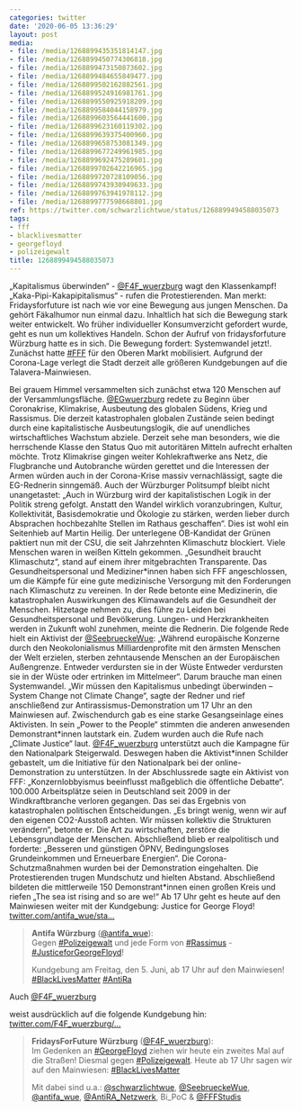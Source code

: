 ```yaml
---
categories: twitter
date: '2020-06-05 13:36:29'
layout: post
media:
- file: /media/1268899435351814147.jpg
- file: /media/1268899450774306818.jpg
- file: /media/1268899473150873602.jpg
- file: /media/1268899484655849477.jpg
- file: /media/1268899502162882561.jpg
- file: /media/1268899524916981761.jpg
- file: /media/1268899550925918209.jpg
- file: /media/1268899584044158979.jpg
- file: /media/1268899603564441600.jpg
- file: /media/1268899623160119302.jpg
- file: /media/1268899639375400960.jpg
- file: /media/1268899658753081349.jpg
- file: /media/1268899677249961985.jpg
- file: /media/1268899692475289601.jpg
- file: /media/1268899702642216965.jpg
- file: /media/1268899720728109056.jpg
- file: /media/1268899743930949633.jpg
- file: /media/1268899763941978112.jpg
- file: /media/1268899777598668801.jpg
ref: https://twitter.com/schwarzlichtwue/status/1268899494588035073
tags:
- fff
- blacklivesmatter
- georgefloyd
- polizeigewalt
title: 1268899494588035073
---
```

„Kapitalismus überwinden“ - [@F4F_wuerzburg](https://twitter.com/F4F_wuerzburg) wagt den Klassenkampf! 
„Kaka-Pipi-Kakapipitalismus“ - rufen die Protestierenden. Man merkt: Fridaysforfuture ist nach wie vor eine Bewegung aus jungen Menschen. Da gehört Fäkalhumor nun einmal dazu. Inhaltlich hat sich die Bewegung stark weiter entwickelt. 
Wo früher individueller Konsumverzicht gefordert wurde, geht es nun um kollektives Handeln. Schon der Aufruf von fridaysforfuture Würzburg hatte es in sich. Die Bewegung fordert: Systemwandel jetzt!. Zunächst hatte [#FFF](/t/fff) für den Oberen Markt mobilisiert. 
Aufgrund der Corona-Lage verlegt die Stadt derzeit alle größeren Kundgebungen auf die Talavera-Mainwiesen. 



Bei grauem Himmel versammelten sich zunächst etwa 120 Menschen auf der Versammlungsfläche. 
[@EGwuerzburg](https://twitter.com/EGwuerzburg) redete zu Beginn über Coronakrise, Klimakrise, Ausbeutung des globalen Südens, Krieg und Rassismus. Die derzeit katastrophalen globalen Zustände seien bedingt durch eine kapitalistische Ausbeutungslogik, die auf unendliches wirtschaftliches Wachstum abziele. 
Derzeit sehe man besonders, wie die herrschende Klasse den Status Quo mit autoritären Mitteln aufrecht erhalten möchte.
Trotz Klimakrise gingen weiter Kohlekraftwerke ans Netz, die Flugbranche und Autobranche würden gerettet und die Interessen der Armen würden auch in der Corona-Krise massiv vernachlässigt, sagte die EG-Rednerin sinngemäß.
Auch der Würzburger Politsumpf bleibt nicht unangetastet: „Auch in Würzburg wird der kapitalistischen Logik in der Politik streng gefolgt. Anstatt den Wandel wirklich voranzubringen, Kultur, Kollektivität, Basisdemokratie und Ökologie zu stärken, werden lieber durch Absprachen hochbezahlte Stellen im Rathaus geschaffen“. Dies ist wohl ein Seitenhieb auf Martin Heilig. Der unterlegene OB-Kandidat der Grünen paktiert nun mit der CSU, die seit Jahrzehnten Klimaschutz blockiert.
Viele Menschen waren in weißen Kitteln gekommen. „Gesundheit braucht Klimaschutz“, stand auf einem ihrer mitgebrachten Transparente. Das Gesundheitspersonal und Mediziner\*innen haben sich FFF angeschlossen, um die Kämpfe für eine gute medizinische Versorgung mit den Forderungen nach Klimaschutz zu vereinen. In der Rede betonte eine Medizinerin, die katastrophalen Auswirkungen des Klimawandels auf die Gesundheit der Menschen. Hitzetage nehmen zu, dies führe zu Leiden bei Gesundheitspersonal und Bevölkerung.
Lungen- und Herzkrankheiten werden in Zukunft wohl zunehmen, meinte die Rednerin.
Die folgende Rede hielt ein Aktivist der [@SeebrueckeWue](https://twitter.com/SeebrueckeWue): „Während europäische Konzerne durch den Neokolonialismus Milliardenprofite mit den ärmsten Menschen der Welt erzielen, sterben zehntausende Menschen an der Europäischen Außengrenze. Entweder verdursten sie in der Wüste
Entweder verdursten sie in der Wüste oder ertrinken im Mittelmeer“. Darum brauche man einen Systemwandel. „Wir müssen den Kapitalismus unbedingt überwinden – System Change not Climate Change“, sagte der Redner und rief anschließend zur Antirassismus-Demonstration um 17 Uhr an den Mainwiesen auf.
Zwischendurch gab es eine starke Gesangseinlage eines Aktivisten. In sein „Power to the People“ stimmten die anderen anwesenden Demonstrant\*innen lautstark ein. Zudem wurden auch die Rufe nach „Climate Justice“ laut.
[@F4F_wuerzburg](https://twitter.com/F4F_wuerzburg) unterstützt auch die Kampagne für den Nationalpark Steigerwald. Deswegen haben die Aktivist\*innen Schilder gebastelt, um die Initiative für den Nationalpark bei der online-Demonstration zu unterstützen.
In der Abschlussrede sagte ein Aktivist von FFF: „Konzernlobbyismus beeinflusst maßgeblich die öffentliche Debatte“. 100.000 Arbeitsplätze seien in Deutschland seit 2009 in der Windkraftbranche verloren gegangen. Das sei das Ergebnis von katastrophalen politischen Entscheidungen.
„Es bringt wenig, wenn wir auf den eigenen CO2-Ausstoß achten. Wir müssen kollektiv die Strukturen verändern“, betonte er. Die Art zu wirtschaften, zerstöre die Lebensgrundlage der Menschen. Abschließend blieb er realpolitisch und forderte:
„Besseren und günstigen ÖPNV, Bedingungsloses Grundeinkommen und Erneuerbare Energien“.
Die Corona-Schutzmaßnahmen wurden bei der Demonstration eingehalten. Die Protestierenden trugen Mundschutz und hielten Abstand. Abschließend bildeten die mittlerweile 150 Demonstrant\*innen einen großen Kreis und riefen „The sea ist rising and so are we!“
Ab 17 Uhr geht es heute auf den Mainwiesen weiter mit der Kundgebung: Justice for George Floyd! [twitter.com/antifa_wue/sta…](https://twitter.com/antifa_wue/status/1268170861758070784?s=19)
> <b>Antifa Würzburg</b> ([@antifa_wue](https://twitter.com/antifa_wue)):  
>Gegen [#Polizeigewalt](/t/polizeigewalt) und jede Form von [#Rassimus](/t/rassimus) - [#JusticeforGeorgeFloyd](/t/justiceforgeorgefloyd)!  
>  
>  
>  
>Kundgebung am Freitag, den 5. Juni, ab 17 Uhr auf den Mainwiesen! [#BlackLivesMatter](/t/blacklivesmatter) [#AntiRa](/t/antira)   


Auch [@F4F_wuerzburg](https://twitter.com/F4F_wuerzburg)

weist ausdrücklich auf die folgende Kundgebung hin: [twitter.com/F4F_wuerzburg/…](https://twitter.com/F4F_wuerzburg/status/1268903145792516097?s=19)
> <b>FridaysForFuture Würzburg</b> ([@F4F_wuerzburg](https://twitter.com/F4F_wuerzburg)):  
>Im Gedenken an [#GeorgeFloyd](/t/georgefloyd) ziehen wir heute ein zweites Mal auf die Straßen! Diesmal gegen [#Polizeigewalt](/t/polizeigewalt). Heute ab 17 Uhr sagen wir auf den Mainwiesen: [#BlackLivesMatter](/t/blacklivesmatter)  
>  
>Mit dabei sind u.a.: [@schwarzlichtwue](https://twitter.com/schwarzlichtwue), [@SeebrueckeWue](https://twitter.com/SeebrueckeWue), [@antifa_wue](https://twitter.com/antifa_wue), [@AntiRA_Netzwerk](https://twitter.com/AntiRA_Netzwerk), Bi_PoC &amp; [@FFFStudis](https://twitter.com/FFFStudis)   


